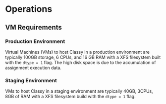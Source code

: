 # Operations

## VM Requirements

### Production Environment

Virtual Machines (VMs) to host Classy in a production environment are typically 100GB storage, 6 CPUs, and 16 GB RAM with a XFS filesystem built with the `dtype = 1` flag. The high disk space is due to the accumulation of assignment execution data.

### Staging Environment

VMs to host Classy in a staging environment are typically 40GB, 3CPUs, 8GB of RAM with a XFS filesystem build with the `dtype = 1` flag.
